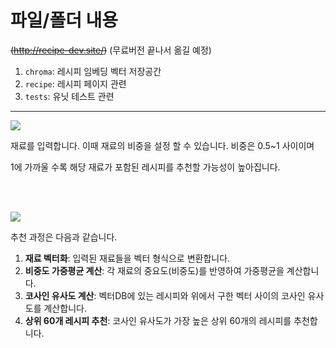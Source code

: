 # 파일/폴더 내용

~~(http://recipe-dev.site/)~~ (무료버전 끝나서 옮길 예정)


1. `chroma`: 레시피 임베딩 벡터 저장공간
2. `recipe`: 레시피 페이지 관련
4. `tests`: 유닛 테스트 관련

---

![](C:\Users\KMP\Desktop\recipe_recommand\img\재료입력.png)

재료를 입력합니다. 이때 재료의 비중을 설정 할 수 있습니다. 비중은 0.5~1 사이이며

1에 가까울 수록 해당 재료가 포함된 레시피를 추천할 가능성이 높아집니다.

<br>

<br>

![](C:\Users\KMP\Desktop\recipe_recommand\img\결과출력.png)

추천 과정은 다음과 같습니다.

1. **재료 벡터화**: 입력된 재료들을 벡터 형식으로 변환합니다.
2. **비중도 가중평균 계산**: 각 재료의 중요도(비중도)를 반영하여 가중평균을 계산합니다.
3. **코사인 유사도 계산**: 벡터DB에 있는 레시피와 위에서 구한 벡터 사이의 코사인 유사도를 계산합니다.
4. **상위 60개 레시피 추천**: 코사인 유사도가 가장 높은 상위 60개의 레시피를 추천합니다.
